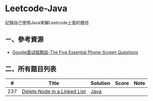 # Leetcode-Java
記錄自己使用Java來解Leetcode上面的題目

## **ㄧ、參考資源**

 - [Google面试經驗談-The Five Essential Phone-Screen Questions](https://sites.google.com/site/steveyegge2/five-essential-phone-screen-questions)


## **二、所有题目列表**
|#|    Title   |Solution|Score|Note|
|---|-------------| ----- |----|---------|
|237|[Delete Node in a Linked List](https://leetcode.com/problems/delete-node-in-a-linked-list/)|[Java](leetcode/solution/src/TwoSum.java)|||
